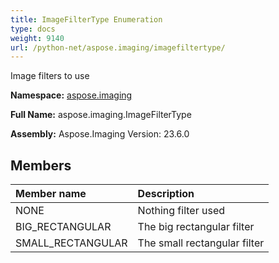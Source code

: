 ```yaml
---
title: ImageFilterType Enumeration
type: docs
weight: 9140
url: /python-net/aspose.imaging/imagefiltertype/
---
```


Image filters to use

**Namespace:** [aspose.imaging](/imaging/python-net/aspose.imaging/)

**Full Name:** aspose.imaging.ImageFilterType

**Assembly:**  Aspose.Imaging Version: 23.6.0

## **Members**
|**Member name**|**Description**|
| :- | :- |
|NONE|Nothing filter used|
|BIG_RECTANGULAR|The big rectangular filter|
|SMALL_RECTANGULAR|The small rectangular filter|
